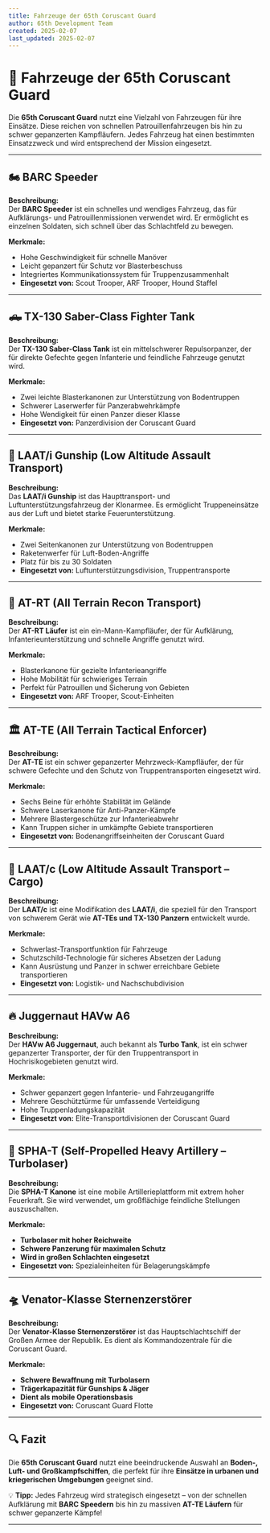 ```yaml
---
title: Fahrzeuge der 65th Coruscant Guard
author: 65th Development Team
created: 2025-02-07
last_updated: 2025-02-07
---
```


# 🚀 Fahrzeuge der 65th Coruscant Guard

Die **65th Coruscant Guard** nutzt eine Vielzahl von Fahrzeugen für ihre Einsätze. Diese reichen von schnellen Patrouillenfahrzeugen bis hin zu schwer gepanzerten Kampfläufern. Jedes Fahrzeug hat einen bestimmten Einsatzzweck und wird entsprechend der Mission eingesetzt.

---

## 🏍 **BARC Speeder**
**Beschreibung:**  
Der **BARC Speeder** ist ein schnelles und wendiges Fahrzeug, das für Aufklärungs- und Patrouillenmissionen verwendet wird. Er ermöglicht es einzelnen Soldaten, sich schnell über das Schlachtfeld zu bewegen.

**Merkmale:**
- Hohe Geschwindigkeit für schnelle Manöver
- Leicht gepanzert für Schutz vor Blasterbeschuss
- Integriertes Kommunikationssystem für Truppenzusammenhalt
- **Eingesetzt von:** Scout Trooper, ARF Trooper, Hound Staffel

---

## 🛻 **TX-130 Saber-Class Fighter Tank**
**Beschreibung:**  
Der **TX-130 Saber-Class Tank** ist ein mittelschwerer Repulsorpanzer, der für direkte Gefechte gegen Infanterie und feindliche Fahrzeuge genutzt wird.

**Merkmale:**
- Zwei leichte Blasterkanonen zur Unterstützung von Bodentruppen
- Schwerer Laserwerfer für Panzerabwehrkämpfe
- Hohe Wendigkeit für einen Panzer dieser Klasse
- **Eingesetzt von:** Panzerdivision der Coruscant Guard

---

## 🚁 **LAAT/i Gunship (Low Altitude Assault Transport)**
**Beschreibung:**  
Das **LAAT/i Gunship** ist das Haupttransport- und Luftunterstützungsfahrzeug der Klonarmee. Es ermöglicht Truppeneinsätze aus der Luft und bietet starke Feuerunterstützung.

**Merkmale:**
- Zwei Seitenkanonen zur Unterstützung von Bodentruppen
- Raketenwerfer für Luft-Boden-Angriffe
- Platz für bis zu 30 Soldaten
- **Eingesetzt von:** Luftunterstützungsdivision, Truppentransporte

---

## 🦾 **AT-RT (All Terrain Recon Transport)**
**Beschreibung:**  
Der **AT-RT Läufer** ist ein ein-Mann-Kampfläufer, der für Aufklärung, Infanterieunterstützung und schnelle Angriffe genutzt wird.

**Merkmale:**
- Blasterkanone für gezielte Infanterieangriffe
- Hohe Mobilität für schwieriges Terrain
- Perfekt für Patrouillen und Sicherung von Gebieten
- **Eingesetzt von:** ARF Trooper, Scout-Einheiten

---

## 🏛 **AT-TE (All Terrain Tactical Enforcer)**
**Beschreibung:**  
Der **AT-TE** ist ein schwer gepanzerter Mehrzweck-Kampfläufer, der für schwere Gefechte und den Schutz von Truppentransporten eingesetzt wird.

**Merkmale:**
- Sechs Beine für erhöhte Stabilität im Gelände
- Schwere Laserkanone für Anti-Panzer-Kämpfe
- Mehrere Blastergeschütze zur Infanterieabwehr
- Kann Truppen sicher in umkämpfte Gebiete transportieren
- **Eingesetzt von:** Bodenangriffseinheiten der Coruscant Guard

---

## 🚁 **LAAT/c (Low Altitude Assault Transport – Cargo)**
**Beschreibung:**  
Der **LAAT/c** ist eine Modifikation des **LAAT/i**, die speziell für den Transport von schwerem Gerät wie **AT-TEs und TX-130 Panzern** entwickelt wurde.

**Merkmale:**
- Schwerlast-Transportfunktion für Fahrzeuge
- Schutzschild-Technologie für sicheres Absetzen der Ladung
- Kann Ausrüstung und Panzer in schwer erreichbare Gebiete transportieren
- **Eingesetzt von:** Logistik- und Nachschubdivision

---

## 🔥 **Juggernaut HAVw A6**
**Beschreibung:**  
Der **HAVw A6 Juggernaut**, auch bekannt als **Turbo Tank**, ist ein schwer gepanzerter Transporter, der für den Truppentransport in Hochrisikogebieten genutzt wird.

**Merkmale:**
- Schwer gepanzert gegen Infanterie- und Fahrzeugangriffe
- Mehrere Geschütztürme für umfassende Verteidigung
- Hohe Truppenladungskapazität
- **Eingesetzt von:** Elite-Transportdivisionen der Coruscant Guard

---

## 🚀 **SPHA-T (Self-Propelled Heavy Artillery – Turbolaser)**
**Beschreibung:**  
Die **SPHA-T Kanone** ist eine mobile Artillerieplattform mit extrem hoher Feuerkraft. Sie wird verwendet, um großflächige feindliche Stellungen auszuschalten.

**Merkmale:**
- **Turbolaser mit hoher Reichweite**
- **Schwere Panzerung für maximalen Schutz**
- **Wird in großen Schlachten eingesetzt**
- **Eingesetzt von:** Spezialeinheiten für Belagerungskämpfe

---

## 🛸 **Venator-Klasse Sternenzerstörer**
**Beschreibung:**  
Der **Venator-Klasse Sternenzerstörer** ist das Hauptschlachtschiff der Großen Armee der Republik. Es dient als Kommandozentrale für die Coruscant Guard.

**Merkmale:**
- **Schwere Bewaffnung mit Turbolasern**
- **Trägerkapazität für Gunships & Jäger**
- **Dient als mobile Operationsbasis**
- **Eingesetzt von:** Coruscant Guard Flotte

---

## 🔍 **Fazit**
Die **65th Coruscant Guard** nutzt eine beeindruckende Auswahl an **Boden-, Luft- und Großkampfschiffen**, die perfekt für ihre **Einsätze in urbanen und kriegerischen Umgebungen** geeignet sind.

💡 **Tipp:** Jedes Fahrzeug wird strategisch eingesetzt – von der schnellen Aufklärung mit **BARC Speedern** bis hin zu massiven **AT-TE Läufern** für schwer gepanzerte Kämpfe!

---
